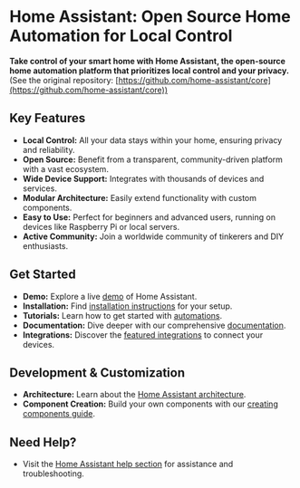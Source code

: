 # Home Assistant: Open Source Home Automation for Local Control

**Take control of your smart home with Home Assistant, the open-source home automation platform that prioritizes local control and your privacy.** (See the original repository: [https://github.com/home-assistant/core](https://github.com/home-assistant/core))

## Key Features

*   **Local Control:** All your data stays within your home, ensuring privacy and reliability.
*   **Open Source:** Benefit from a transparent, community-driven platform with a vast ecosystem.
*   **Wide Device Support:** Integrates with thousands of devices and services.
*   **Modular Architecture:** Easily extend functionality with custom components.
*   **Easy to Use:** Perfect for beginners and advanced users, running on devices like Raspberry Pi or local servers.
*   **Active Community:** Join a worldwide community of tinkerers and DIY enthusiasts.

## Get Started

*   **Demo:** Explore a live [demo](https://demo.home-assistant.io) of Home Assistant.
*   **Installation:** Find [installation instructions](https://home-assistant.io/getting-started/) for your setup.
*   **Tutorials:** Learn how to get started with [automations](https://home-assistant.io/getting-started/automation/).
*   **Documentation:** Dive deeper with our comprehensive [documentation](https://home-assistant.io/docs/).
*   **Integrations:** Discover the [featured integrations](https://home-assistant.io/integrations/) to connect your devices.

## Development & Customization

*   **Architecture:** Learn about the [Home Assistant architecture](https://developers.home-assistant.io/docs/architecture_index/).
*   **Component Creation:** Build your own components with our [creating components guide](https://developers.home-assistant.io/docs/creating_component_index/).

## Need Help?

*   Visit the [Home Assistant help section](https://home-assistant.io/help/) for assistance and troubleshooting.